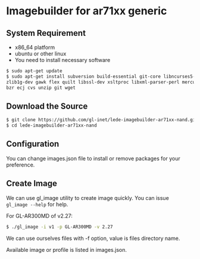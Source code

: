 # Imagebuilder for ar71xx generic  

## System Requirement  

- x86_64 platform  
- ubuntu or other linux  
- You need to install necessary software  

```bash  
$ sudo apt-get update
$ sudo apt-get install subversion build-essential git-core libncurses5-dev 
zlib1g-dev gawk flex quilt libssl-dev xsltproc libxml-parser-perl mercurial 
bzr ecj cvs unzip git wget
```  

## Download the Source  

```bash  
$ git clone https://github.com/gl-inet/lede-imagebuilder-ar71xx-nand.git
$ cd lede-imagebuilder-ar71xx-nand
```  

## Configuration  

You can change images.json file to install or remove packages for your  
preference.  

## Create Image  

We can use gl_image utility to create image quickly. You can issue  
`gl_image --help` for help.  

For GL-AR300MD of v2.27:  
```bash  
$ ./gl_image -i v1 -p GL-AR300MD -v 2.27
```  

We can use ourselves files with -f option, value is files directory name.  

Available image or profile is listed in images.json.  


